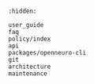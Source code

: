 ```{include} ../README.md
```

```{toctree}
:hidden:

user_guide
faq
policy/index
api
packages/openneuro-cli
git
architecture
maintenance
```
